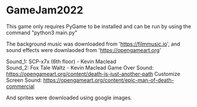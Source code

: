 # GameJam2022

This game only requires PyGame to be installed and can be run by using the command "python3 main.py"

The background music was downloaded from 'https://filmmusic.io', and sound effects were downlaoded from 'https://opengameart.org'

Sound_1: SCP-x7x (6th floor) - Kevin Maclead  
Sound_2: Fox Tale Waltz - Kevin Maclead
Game Over Sound: https://opengameart.org/content/death-is-just-another-path
Customize Screen Sound: https://opengameart.org/content/epic-man-of-death-commercial

And sprites were downloaded using google images.

